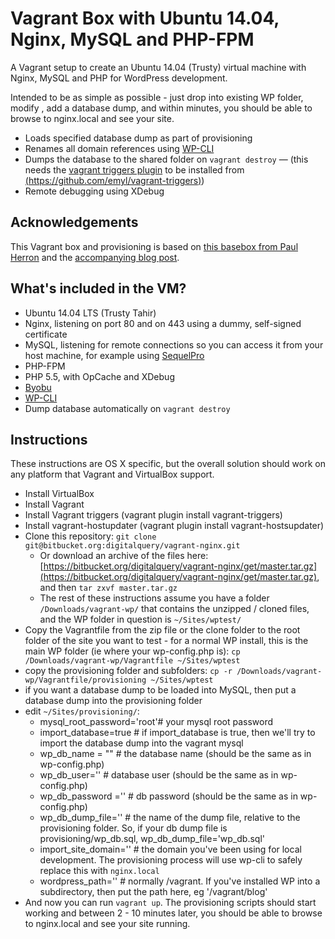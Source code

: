 # Vagrant Box with Ubuntu 14.04, Nginx, MySQL and PHP-FPM

A Vagrant setup to create an Ubuntu 14.04 (Trusty) virtual machine with Nginx, MySQL and PHP for WordPress development.

Intended to be as simple as possible - just drop into existing WP folder, modify , add a database dump, and within minutes, you should be able to browse to nginx.local and see your site.

* Loads specified database dump as part of provisioning
* Renames all domain references using [WP-CLI](wp-cli.org)
* Dumps the database to the shared folder on `vagrant destroy` — (this needs the [vagrant triggers plugin](https://github.com/emyl/vagrant-triggers) to be installed from [(https://github.com/emyl/vagrant-triggers)](https://github.com/emyl/vagrant-triggers))
* Remote debugging using XDebug

## Acknowledgements

This Vagrant box and provisioning is based on [this basebox from Paul Herron](https://github.com/paulherron/vagrant_precise32_nginx_mysql_php-fpm) and the [accompanying blog post](http://paulherron.com/blog/making_your_own_vagrant_wordpress_box/).

## What's included in the VM?

* Ubuntu 14.04 LTS (Trusty Tahir)
* Nginx, listening on port 80 and on 443 using a dummy, self-signed certificate
* MySQL, listening for remote connections so you can access it from your host machine, for example using [SequelPro](http://www.sequelpro.com/)
* PHP-FPM
* PHP 5.5, with OpCache and XDebug
* [Byobu](http://byobu.co/)
* [WP-CLI](wp-cli.org)
* Dump database automatically on `vagrant destroy`


## Instructions

These instructions are OS X specific, but the overall solution should work on any platform that Vagrant and VirtualBox support.

* Install VirtualBox
* Install Vagrant
* Install Vagrant triggers (vagrant plugin install vagrant-triggers)
* Install vagrant-hostupdater (vagrant plugin install vagrant-hostsupdater)
* Clone this repository:  `git clone git@bitbucket.org:digitalquery/vagrant-nginx.git`
	* Or download an archive of the files here:   [https://bitbucket.org/digitalquery/vagrant-nginx/get/master.tar.gz](https://bitbucket.org/digitalquery/vagrant-nginx/get/master.tar.gz), and then `tar zxvf master.tar.gz`
	* The rest of these instructions assume you have a folder `/Downloads/vagrant-wp/` that contains the unzipped / cloned files, and the WP folder in question is `~/Sites/wptest/`
* Copy the Vagrantfile from the zip file or the clone folder to the root folder of the site you want to test - for a normal WP install, this is the main WP folder (ie where your wp-config.php is): `cp /Downloads/vagrant-wp/Vagrantfile ~/Sites/wptest`
* copy the provisioning folder and subfolders: `cp -r /Downloads/vagrant-wp/Vagrantfile/provisioning ~/Sites/wptest`
* if you want a database dump to be loaded into MySQL, then put a database dump into the provisioning folder
* edit `~/Sites/provisioning/`:
	* mysql_root_password='root'# your mysql root password
	* import_database=true # if import_database is true, then we'll try to import the database dump into the vagrant mysql
	* wp_db_name = "" # the database name (should be the same as in wp-config.php)
	* wp_db_user='' # database user (should be the same as in wp-config.php)
	* wp_db_password ='' # db password (should be the same as in wp-config.php)
	* wp_db_dump_file='' # the name of the dump file, relative to the provisioning folder. So, if your db dump file is provisioning/wp_db.sql, wp_db_dump_file='wp_db.sql'
	* import_site_domain='' # the domain you've been using for local development. The provisioning process will use wp-cli to safely replace this with `nginx.local`
	* wordpress_path='' # normally /vagrant. If you've installed WP into a subdirectory, then put the path here, eg '/vagrant/blog'
* And now you can run `vagrant up`. The provisioning scripts should start working and between 2 - 10 minutes later, you should be able to browse to nginx.local and see your site running.
